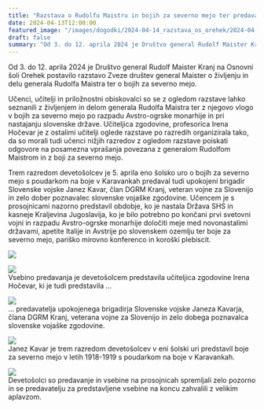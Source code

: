 ```yaml
---
title: "Razstava o Rudolfu Maistru in bojih za severno mejo ter predavanje na OŠ Orehek v Kranju" 
date: 2024-04-13T12:00:00
featured_image: "/images/dogodki/2024-04-14_razstava_os_orehek/2024-04-14_razstava_os_orehek_naslovna.jpg"
draft: false
summary: "Od 3. do 12. aprila 2024 je Društvo general Rudolf Maister Kranj na Osnovni šoli Orehek postavilo razstavo Zveze društev general Maister o življenju in delu generala Rudolfa Maistra ter o bojih za severno mejo ..."
---
```


Od 3. do 12. aprila 2024 je Društvo general Rudolf Maister Kranj na Osnovni šoli Orehek postavilo razstavo Zveze društev general Maister o življenju in delu generala Rudolfa Maistra ter o bojih za severno mejo.

Učenci, učitelji in priložnostni obiskovalci so se z ogledom razstave lahko seznanili z življenjem in delom generala Rudolfa Maistra ter z njegovo vlogo v bojih za severno mejo po razpadu Avstro-ogrske monarhije in pri nastajanju slovenske države. Učiteljica zgodovine, profesorica Irena Hočevar je z ostalimi učitelji oglede razstave po razredih organizirala tako, da so morali tudi učenci nižjih razredov z ogledom razstave poiskati odgovore na posamezna vprašanja povezana z generalom Rudolfom Maistrom in z boji za severno mejo. 

Trem razredom devetošolcev je 5. aprila eno šolsko uro o bojih za severno mejo s poudarkom na boje v Karavankah predaval tudi upokojeni brigadir Slovenske vojske Janez Kavar, član DGRM Kranj, veteran vojne za Slovenijo in zelo dober poznavalec slovenske vojaške zgodovine. Učencem je s prosojnicami nazorno predstavil obdobje, ko je nastala Država SHS in kasneje Kraljevina Jugoslavija, ko je bilo potrebno po končani prvi svetovni vojni in razpadu Avstro-ogrske monarhije določiti meje med novonastalimi državami, apetite Italije in Avstrije po slovenskem ozemlju ter boje za severno mejo, pariško mirovno konferenco in koroški plebiscit.   

![](/images/dogodki/2024-04-14_razstava_os_orehek/2024-04-14_razstava_os_orehek_1.jpg " ")

![](/images/dogodki/2024-04-14_razstava_os_orehek/2024-04-14_razstava_os_orehek_2.jpg " ")  
Vsebino predavanja je devetošolcem predstavila učiteljica zgodovine Irena Hočevar, ki je tudi  predstavila ... 

![](/images/dogodki/2024-04-14_razstava_os_orehek/2024-04-14_razstava_os_orehek_4.jpg " ")  
... predavatelja upokojenega brigadirja Slovenske vojske Janeza Kavarja, člana DGRM Kranj, veterana vojne za Slovenijo in zelo dobega poznavalca slovenske vojaške zgodovine. 

![](/images/dogodki/2024-04-14_razstava_os_orehek/2024-04-14_razstava_os_orehek_3.jpg " ")  
Janez Kavar je trem razredom devetošolcev v eni šolski uri predstavil boje za severno mejo v letih 1918-1919 s poudarkom na boje v Karavankah.

![](/images/dogodki/2024-04-14_razstava_os_orehek/2024-04-14_razstava_os_orehek_5.jpg " ")  
Devetošolci so predavanje in vsebine na prosojnicah spremljali zelo pozorno in se predavatelju za predstavljene vsebine na koncu zahvalili z velikim aplavzom.